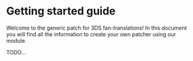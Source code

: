 # Getting started guide

Welcome to the generic patch for 3DS fan-translations! In this document you will
find all the information to create your own patcher using our module.

TODO...
